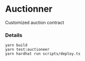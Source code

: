# Auctionner
Customized auction contract

### Details


```shell
yarn build
yarn test:auctioneer
yarn hardhat run scripts/deploy.ts
```
